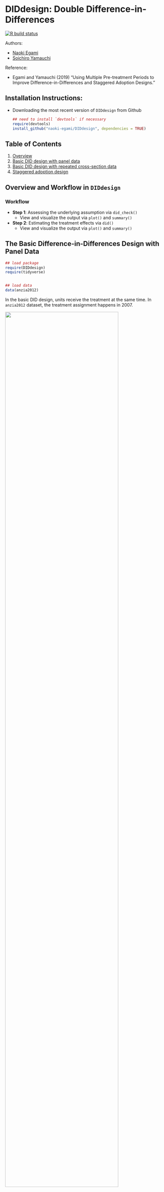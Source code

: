 # DIDdesign: Double Difference-in-Differences

<!-- badges: start -->

[![R build
status](https://github.com/naoki-egami/DIDdesign/workflows/R-CMD-check/badge.svg)](https://github.com/naoki-egami/DIDdesign/actions)
<!-- badges: end -->

Authors:

  - [Naoki Egami](https://naokiegami.com/)
  - [Soichiro Yamauchi](https://soichiroy.github.io/)

Reference:

  - Egami and Yamauchi (2019) “Using Multiple Pre-treatment Periods to
    Improve Difference-in-Differences and Staggered Adoption Designs.”

## Installation Instructions:

  - Downloading the most recent version of `DIDdesign` from Github
    
    ``` r
    ## need to install `devtools` if necessary
    require(devtools)
    install_github("naoki-egami/DIDdesign", dependencies = TRUE)
    ```

## Table of Contents

1.  [Overview](#Overview-and-Workflow-in-%60DIDdesign%60)
2.  [Basic DID design with panel
    data](#The-Basic-Difference-in-Differences-Design-with-Panel-Data)
3.  [Basic DID design with repeated cross-section
    data](#The-Basic-DID-Design-with-Repeated-Cross-sectional-Data)
4.  [Staggered adoption design](#Staggered-Adoption-Design)

## Overview and Workflow in `DIDdesign`

### Workflow

  - **Step 1**: Assessing the underlying assumption via `did_check()`
      - View and visualize the output via `plot()` and `summary()`
  - **Step 2**: Estimating the treatment effects via `did()`
      - View and visualize the output via `plot()` and `summary()`

## The Basic Difference-in-Differences Design with Panel Data

``` r
## load package
require(DIDdesign)
require(tidyverse)


## load data
data(anzia2012)
```

In the basic DID design, units receive the treatment at the same time.
In `anzia2012` dataset, the treatment assignment happens in 2007.

<img src="man/figures/README-basic_did_plot-1.png" width="85%" />

### Step 1: Assess the parallel trends assumption

As the first step of the double DID method, users can check if the
parallel trends assumption is plausible in the pre-treatment periods.
`did_check()` function estimates statistics for testing the parallel
trends and computes the equivalence confidence intervals.

``` r
## check parallel trends
set.seed(1234)
check_panel <- did_check(
  formula = lnavgsalary_cpi ~ oncycle | teachers_avg_yrs_exper +
                       ami_pc + asian_pc + black_pc + hisp_pc,
  data    = anzia2012,
  id_unit = "district",
  id_time = "year",
  option  = list(n_boot = 200, parallel = TRUE, lag = 1:3)
)
```

`did_check()` function takes the following arguments:

| Argument   | Description                                                                                                                                                                                                                                                                                                                                                                                                                                                         |
| :--------- | :------------------------------------------------------------------------------------------------------------------------------------------------------------------------------------------------------------------------------------------------------------------------------------------------------------------------------------------------------------------------------------------------------------------------------------------------------------------ |
| `formula`  | A formula specifying variables. It should follow the form of `outcome ~ treatment \| covariates`. <br /> -`treatment` should be time-varying, that is, `treatment` takes zero for everyone before the treatment assignment, and takes 1 for units who are treated. See the example for how the treatment variable should be coded.<br /> -`covariates` can be omitted as `outcome ~ treatment`.                                                                     |
| `data`     | A data frame. This can be either `data.frame` or `tibble`.                                                                                                                                                                                                                                                                                                                                                                                                          |
| `id_unit`  | A variable name in the data that uniquely identifies units (e.g., individuals or states)                                                                                                                                                                                                                                                                                                                                                                            |
| `id_time`  | A variable name in the data that uniquely identifies time (e.g., year).                                                                                                                                                                                                                                                                                                                                                                                             |
| `design`   | Design option. It should be `"did"` when the basic DID design is used.                                                                                                                                                                                                                                                                                                                                                                                              |
| `is_panel` | A boolean argument to indicate the type of the data. When the dataset is panel (i.e., same observations are measured repeately overtime), it should take `TRUE`. See the next section for how to analyze the repeated cross-section data.                                                                                                                                                                                                                           |
| `option`   | A list of options. <br /> - `n_boot`: Number of bootstrap iterations to estimate weighting matrix. <br /> - `parallel`: A boolean argument. If `TRUE`, bootstrap is conducted in parallel using `future` package. <br /> - `lag`: A vector of non-negative lead parameter. For example, when `lead = c(0, 1)`, treatment effect when the treatment is assigned (`lead = 0`) as well as one-time ahead effect (`lead = 1`) will be estimated. Default is `lead = 0`. |

``` r
## view estimates
summary(check_panel)
#> ── Standardized Estimates ──────────────────────────────────────────────────────
#>   estimate lag std.error EqCI95_LB EqCI95_UB
#> 1 -0.04632   1    0.0337   -0.1018    0.1018
#> 2  0.04285   2    0.0303   -0.0926    0.0926
#> 3 -0.00597   3    0.0373   -0.0674    0.0674
```

``` r
## visualize the estimates
plot(check_panel)
```

<img src="man/figures/README-panel_check_plot-1.png" width="100%" style="display: block; margin: auto;" />

  - Data used to generate the above plot are available via
    
    ``` r
    ## data for the trend-plot
    check_panel$plot[[1]]$dat_plot
    
    ## data for the equivalence plot
    check_panel$plot[[2]]$dat_plot
    ```

  - Individual plots are also available via
    
    ``` r
    ## trend plot
    check_panel$plot[[1]]$plot
    
    ## equivalence plot
    check_panel$plot[[2]]$plot
    ```

### Step 2: Estimate the treatment effect with the double DID estimator

``` r
## estimate treatment effect
set.seed(1234)
fit_panel <- did(
  formula  = lnavgsalary_cpi ~ oncycle | teachers_avg_yrs_exper +
                                          ami_pc + asian_pc + black_pc + hisp_pc,
  data     = anzia2012,
  id_unit  = "district",
  id_time  = "year",
  design   = "did",
  is_panel = TRUE,
  option   = list(n_boot = 200, parallel = TRUE, lead = 0:2)
)
```

`did()` function inherits most of the arguments in `did_check()`.
Different from `did_check()`, `did()` takes `lead` parameter in the
option argument.

| Argument | Description                                                                                                                                                                                                                                                                   |
| :------- | :---------------------------------------------------------------------------------------------------------------------------------------------------------------------------------------------------------------------------------------------------------------------------- |
| `lead`   | A parameter in `option` argument. It should be a vector of non-negative lead values. For example, when `lead = c(0, 1)`, treatment effect when the treatment is assigned (`lead = 0`) as well as one-time ahead effect (`lead = 1`) will be estimated. Default is `lead = 0`. |

``` r
## view the estimates
summary(fit_panel)
#> ── ATT Estimates ───────────────────────────────────────────────────────────────
#>    estimator lead estimate std.error statistic p_value
#> 1 Double-DID    0  -0.0041    0.0026      -1.6  0.1149
#> 2        DID    0  -0.0062    0.0027      -2.3  0.0194
#> 3       sDID    0  -0.0044    0.0044      -1.0  0.3179
#> 4 Double-DID    1  -0.0067    0.0032      -2.1  0.0370
#> 5        DID    1  -0.0115    0.0036      -3.2  0.0016
#> 6       sDID    1  -0.0031    0.0039      -0.8  0.4260
#> 7 Double-DID    2  -0.0051    0.0043      -1.2  0.2376
#> 8        DID    2  -0.0115    0.0049      -2.3  0.0196
#> 9       sDID    2   0.0015    0.0049       0.3  0.7664
```

`summary()` function can be used to view estimates.

``` r
# plot only treatment effects
post_plot <- plot(fit_panel)

# plot treatment effects + pre-treatment assessment
pre_post_plot <- plot(fit_panel, check_fit = check_panel)

## show the plots side-by-side
require(patchwork)
(post_plot +
  ggplot2::theme(aspect.ratio=1) +
  ggplot2::ylim(-0.015, 0.01) +
  ggplot2::labs(title = "Post-Treatment")) +
(pre_post_plot +
  ggplot2::theme(aspect.ratio=1) +
  ggplot2::ylim(-0.015, 0.01) +
  ggplot2::labs(title = "Pre- and Post-Treatment"))
```

<img src="man/figures/README-panel_fit_plot-1.png" width="100%" style="display: block; margin: auto;" />

## The Basic DID Design with Repeated Cross-sectional Data

Sometimes, each period consists of different units, instead of repeated
observations of the same units. `did()` can handle such “repeated
cross-sectional” data by setting `is_panel = FALSE`. As an example, we
analyze `malesky2014` dataset (see `?malesky2014` for more details on
this dataset).

### Step 1: Assess the pre-treatment parallel trends

``` r
## load data
data(malesky2014)

## check parallel trends
set.seed(1234)
check_rcs <- did_check(
  formula = transport ~ treatment + post_treat | factor(city),
  data    = malesky2014,
  id_time = "year",
  is_panel= FALSE,
  option  = list(n_boot = 200, parallel = TRUE, id_cluster = "tinh", lag = 1)
)
```

`did_check()` and `did()` for repeated cross-sectional data accept a
slightly different argument from the case of panel data.

| Argument     | Description                                                                                                                                            |
| :----------- | :----------------------------------------------------------------------------------------------------------------------------------------------------- |
| `formula`    | It should include the post-treatment indicator, in addition to the time-invariant `treatment` variable. Covariates are supported as in the panel case. |
| `is_panel`   | It should be `FALSE` to indicate that the data is in the repeated cross-sectional format.                                                              |
| `id_cluster` | A parameter for `option` argument. It should be a variable name used to cluster the standard errors.                                                   |

``` r
## summary
summary(check_rcs)
#> ── Standardized Estimates ──────────────────────────────────────────────────────
#>   estimate lag std.error EqCI95_LB EqCI95_UB
#> 1    -0.15   1      0.12    -0.347     0.347
```

``` r
plot(check_rcs)
```

<img src="man/figures/README-rcs_check_plot-1.png" width="100%" style="display: block; margin: auto;" />

### Step 2: Estimate causal effects

``` r
## estimate ATT
ff_rcs <- did(
  formula = transport ~ treatment + post_treat | factor(city),
  data    = malesky2014,
  id_time = 'year',
  is_panel= FALSE,
  option  = list(n_boot = 200, parallel = TRUE, id_cluster = "tinh", lead = 0)
)
```

``` r
summary(ff_rcs)
#> # A tibble: 3 x 6
#>   estimator   lead estimate std.error statistic p_value
#>   <chr>      <dbl>    <dbl>     <dbl>     <dbl>   <dbl>
#> 1 Double-DID     0    0.239    0.0909     2.63  0.00842
#> 2 DID            0    0.101    0.105      0.957 0.338  
#> 3 sDID           0    0.169    0.138      1.22  0.221
```

## The Staggered Adoption Design

`DIDdesign` supports the staggered adoption design where units receive
the treatment at different periods of time. As an example, we analyze
`paglayan2019` dataset in the package (see `?paglayan2019` for more
details about this dataset).

``` r
## data
require(dplyr)
require(tibble)

## format dataset
paglayan2019 <- paglayan2019 %>%
  filter(!(state %in% c("WI", "DC"))) %>%
  mutate(id_time = year,
         id_subject = as.numeric(as.factor(state)),
         log_expenditure = log(pupil_expenditure + 1),
         log_salary      = log(teacher_salary + 1))
```

<img src="man/figures/README-sa_plot-1.png" width="85%" />

As we can see in the above plot, states receive the treatment at
different years ranging from 1965 at earliest to 1987 at latest (and
some of the states never receive the treatment).

### Step 1: Assess the pre-treatment parallel trends

``` r
set.seed(1234)
check_sa <- did_check(
  formula = log_expenditure ~ treatment,
  data    = paglayan2019,
  id_unit = "id_subject",
  id_time = "id_time",
  design  = "sa",
  option  = list(n_boot = 200, parallel = TRUE, thres = 1, lag = 1:5)
)
```

``` r
## view estimates
summary(check_sa)
#> ── Standardized Estimates ──────────────────────────────────────────────────────
#>   estimate lag std.error EqCI95_LB EqCI95_UB
#> 1  -0.0197   1    0.0540    -0.109     0.109
#> 2  -0.0691   2    0.0566    -0.162     0.162
#> 3   0.0163   3    0.0647    -0.123     0.123
#> 4  -0.0447   4    0.0677    -0.156     0.156
#> 5  -0.0488   5    0.0458    -0.124     0.124
```

In addition to options described in the previous section, there is one
additional argument specific to the staggered adoption design.

  - `thres` parameter in the option control the minimum number of
    treated units for a particular time to be included in the treatment
    effect estimation. For example if `thres = 2`, the effect for
    Tennessee will be removed from the time-average effect because it’s
    the only unit who received the treatment in 1972 (i.e., the number
    of treated units in 1972 is less than the threshold).

<!-- end list -->

``` r
plot(check_sa)
```

<img src="man/figures/README-sa_check_plot-1.png" width="100%" style="display: block; margin: auto;" />

### Step 2: Estimate staggered-adoption average treatment effect

`did()` function can handle the staggered adoption design by setting the
`design` argument to `design = "sa"`.

``` r
## estimate time-weighted SA-ATE
set.seed(1234)
fit_sa <- did(
  formula = log_expenditure ~ treatment,
  data    = paglayan2019,
  id_unit = "id_subject",
  id_time = "id_time",
  design  = "sa",
  option  = list(n_boot = 200, parallel = TRUE, thres = 1, lead = 0:9)
)
```

``` r
head(summary(fit_sa))
#> ── ATT Estimates ───────────────────────────────────────────────────────────────
#>       estimator lead estimate std.error statistic p_value
#> 1 SA-Double-DID    0  0.00869     0.021     0.422    0.67
#> 2        SA-DID    0  0.01495     0.016     0.921    0.36
#> 3       SA-sDID    0  0.00903     0.019     0.463    0.64
#> 4 SA-Double-DID    1 -0.01521     0.016    -0.936    0.35
#> 5        SA-DID    1  0.00092     0.015     0.061    0.95
#> 6       SA-sDID    1 -0.01995     0.021    -0.970    0.33
```

``` r
## plot treatment effects + assessment statistic
sa_plot <- plot(fit_sa, check_sa, band = TRUE)

## show plot
sa_plot +
  ggplot2::ylim(-0.1, 0.1) +
  ggplot2::geom_vline(xintercept = 0, color = 'red', linetype = 'dotted')
```

<img src="man/figures/README-sa_fit_plot-1.png" width="90%" style="display: block; margin: auto;" />
